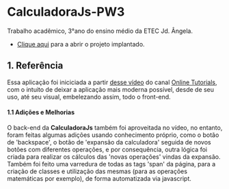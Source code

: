 # CalculadoraJs-PW3
Trabalho acadêmico, 3°ano do ensino médio da ETEC Jd. Ângela.

- [Clique aqui](https://calculadorajs-pw3.netlify.app/) para a abrir o projeto implantado.

## 1. Referência
Essa aplicação foi iniciciada a partir [desse vídeo](https://www.youtube.com/watch?v=NhcZh8Bwr30) do canal [Online Tutorials](https://www.youtube.com/channel/UCbwXnUipZsLfUckBPsC7Jog), com o intuito de deixar a aplicação mais moderna possível, desde de seu uso, até seu visual, embelezando assim, todo o front-end.

#### 1.1 Adições e Melhorias
O back-end da **CalculadoraJs** também foi aproveitada no vídeo, no entanto, foram feitas algumas adições usando conhecimento próprio, como o botão de 'backspace', o botão de 'expansão da calculadora' seguida de novos botões com diferentes operações, e por consequência, outra lógica foi criada para realizar os cálculos das 'novas operações' vindas da expansão. Também foi feito uma varredura de todas as tags 'span' da página, para a criação de classes e utilização das mesmas (para as operações matemáticas por exemplo), de forma automatizada via javascript.
